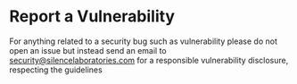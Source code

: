 # Report a Vulnerability

For anything related to a security bug such as vulnerability please do not open an issue but instead send an email to security@silencelaboratories.com for a responsible vulnerability disclosure, respecting the guidelines
